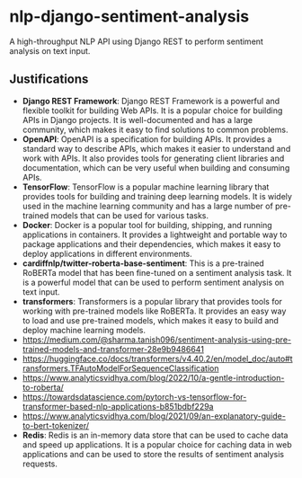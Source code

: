 # nlp-django-sentiment-analysis
A high-throughput NLP API using Django REST to perform sentiment analysis on text input.

## Justifications

- **Django REST Framework**: Django REST Framework is a powerful and flexible toolkit for building Web APIs. It is a popular choice for building APIs in Django projects. It is well-documented and has a large community, which makes it easy to find solutions to common problems.
- **OpenAPI**: OpenAPI is a specification for building APIs. It provides a standard way to describe APIs, which makes it easier to understand and work with APIs. It also provides tools for generating client libraries and documentation, which can be very useful when building and consuming APIs.
- **TensorFlow**: TensorFlow is a popular machine learning library that provides tools for building and training deep learning models. It is widely used in the machine learning community and has a large number of pre-trained models that can be used for various tasks.
- **Docker**: Docker is a popular tool for building, shipping, and running applications in containers. It provides a lightweight and portable way to package applications and their dependencies, which makes it easy to deploy applications in different environments.
- **cardiffnlp/twitter-roberta-base-sentiment**: This is a pre-trained RoBERTa model that has been fine-tuned on a sentiment analysis task. It is a powerful model that can be used to perform sentiment analysis on text input.
- **transformers**: Transformers is a popular library that provides tools for working with pre-trained models like RoBERTa. It provides an easy way to load and use pre-trained models, which makes it easy to build and deploy machine learning models.
- https://medium.com/@sharma.tanish096/sentiment-analysis-using-pre-trained-models-and-transformer-28e9b9486641
- https://huggingface.co/docs/transformers/v4.40.2/en/model_doc/auto#transformers.TFAutoModelForSequenceClassification
- https://www.analyticsvidhya.com/blog/2022/10/a-gentle-introduction-to-roberta/
- https://towardsdatascience.com/pytorch-vs-tensorflow-for-transformer-based-nlp-applications-b851bdbf229a
- https://www.analyticsvidhya.com/blog/2021/09/an-explanatory-guide-to-bert-tokenizer/
- **Redis**: Redis is an in-memory data store that can be used to cache data and speed up applications. It is a popular choice for caching data in web applications and can be used to store the results of sentiment analysis requests.
